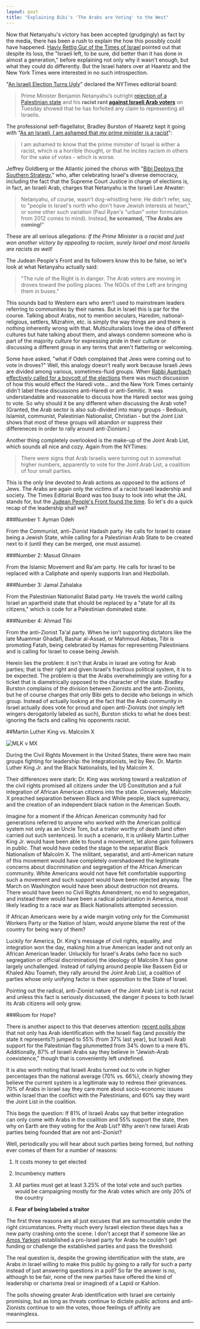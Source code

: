 ```yaml
---
layout: post
title: "Explaining Bibi's 'The Arabs are Voting' to the West"
---
```


Now that Netanyahu's victory has been accepted (grudgingly) as fact by the media, there has been a rush to explain the how this possibly could have happened. [Haviv Rettig Gur of the Times of Israel](http://www.timesofisrael.com/after-electoral-trouncing-what-future-for-the-israeli-left/#ixzz3UkcCRE4a ) pointed out that despite its loss, the "Israeli left, to be sure, did better than it has done in almost a generation," before explaining not only why it wasn't enough, but what they could do differently. But the Israel haters over at Haaretz and the New York Times were interested in no such introspection.

"[An Israeli Election Turns Ugly](http://www.nytimes.com/2015/03/18/opinion/an-israeli-election-turns-ugly.html?hp&action=click&pgtype=Homepage&module=c-column-top-span-region&region=c-column-top-span-region&WT.nav=c-column-top-span-region)" declared the NYTimes editorial board:

> Prime Minister Benjamin Netanyahu’s outright [rejection of a Palestinian state](http://www.nytimes.com/2015/03/17/world/middleeast/benjamin-netanyahu-campaign-settlement.html) and his **racist rant [against Israeli Arab voters](http://www.nytimes.com/2015/03/18/world/middleeast/netanyahu-israel-elections-arabs.html)** on Tuesday showed that he has forfeited any claim to representing all Israelis.

The professional self-flagellator, Bradley Burston of Haaretz kept it going with "[As an Israeli, I am ashamed that my prime minister is a racist](http://www.haaretz.com/blogs/a-special-place-in-hell/.premium-1.647564)":

>I am ashamed to know that the prime minister of Israel is either a racist, which is a horrible thought, or that he incites racism in others for the sake of votes - which is worse.

Jeffrey Goldberg or the Atlantic joined the chorus with "[Bibi Deploys the Southern Strategy](http://www.theatlantic.com/international/archive/2015/03/bibi-deploys-the-southern-strategy/388096/)," who, after celebrating Israel's diverse democracy, including the fact that the Supreme Court Justice in charge of elections is, in fact, an Israeli Arab, charges that Netanyahu is the Israeli Lee Atwater:

>Netanyahu, of course, wasn't dog-whistling here: He didn't refer, say, to "people in Israel's north who don't have Jewish interests at heart," or some other such variation (Paul Ryan's "urban" voter formulation from 2012 comes to mind). Instead, **he screamed, 'The Arabs are coming!**"

These are all serious allegations: *If the Prime Minister is a racist and just won another victory by appealing to racism, surely Israel and most Israelis are racists as well!*

The Judean People's Front and its followers know this to be false, so let's look at what Netanyahu actually said:

>"The rule of the Right is in danger. The Arab voters are moving in droves toward the polling places. The NGOs of the Left are bringing them in buses."

This sounds bad to Western ears who aren't used to mainstream leaders referring to communities by their names. But in Israel this is par for the course. Talking about Arabs, not to mention seculars, Haredim, national-religious, settlers, Mizrahim, etc. is simply the way things are and there is nothing inherently wrong with that. Multiculturalists love the idea of different cultures but hate talking about them, and always condemn someone who is part of the majority culture for expressing pride in their culture or discussing a different group in any terms that aren't flattering or welcoming.

Some have asked, "what if Odeh complained that Jews were coming out to vote in droves?" Well, this analogy doesn't really work because Israeli Jews are divided among various, sometimes-fluid groups. When [Rabbi Auerbach effectively called for a boycott of the elections](http://www.timesofisrael.com/prominent-rabbi-skips-vote-boding-ill-for-ultra-orthodox-parties/) there was much discussion of how this would effect the Haredi vote... and the New York Times certainly didn't label these discussions anti-Haredi or anti-Semitic. It was understandable and reasonable to discuss how the Haredi sector was going to vote. So why should it be any different when discussing the Arab vote? (Granted, the Arab sector is also sub-divided into many groups - Bedouin, Islamist, communist, Palestinian Nationalist, Christian - but the Joint List shows that most of these groups will abandon or suppress their differeneces in order to rally around anti-Zionism.)

Another thing completely overlooked is the make-up of the Joint Arab List, which sounds all nice and cozy. Again from the NYTimes:

>There were signs that Arab Israelis were turning out in somewhat higher numbers, apparently to vote for the Joint Arab List, a coalition of four small parties.

This is the only line devoted to Arab actions as opposed to the actions of Jews. The Arabs are again only the victims of a racist Israeli leadership and society. The Times Editorial Board was too busy to look into what the JAL stands for, but the [Judean People's Front found the time](judeanpf.com/2015/03/15/Why-Arab-Parties-are-never-in-governing-coalitions/). So let's do a quick recap of the leadership shall we?

###Number 1: Ayman Odeh

From the Communist, anti-Zionist Hadash party. He calls for Israel to cease being a Jewish State, while calling for a Palestinian Arab State to be created next to it (until they can be merged, one must assume).

###Number 2: Masud Ghnaim

From the Islamic Movement and Ra'am party. He calls for Israel to be replaced with a Caliphate and openly supports Iran and Hezbollah.

###Number 3: Jamal Zahalaka

From the Palestinian Nationalist Balad party. He travels the world calling Israel an apartheid state that should be replaced by a "state for all its citizens," which is code for a Palestinian dominated state.

###Number 4: Ahmad Tibi

From the anti-Zionist Ta'al party. When he isn't supporting dictators like the late Muammar Ghadafi, Bashar al-Assad, or Mahmoud Abbas, Tibi is promoting Fatah, being celebrated by Hamas for representing Palestinians and is calling for Israel to cease being Jewish.

Herein lies the problem: it isn't that Arabs in Israel are voting for Arab parties; that is their right and given Israel's fractious political system, it is to be expected. The problem is that the Arabs overwhelmingly are voting for a ticket that is diametrically opposed to the character of the state. Bradley Burston complains of the division between Zionists and the anti-Zionists, but he of course charges that only Bibi gets to decide who belongs in which group. Instead of actually looking at the fact that the Arab community in Israel actually does vote for proud and open anti-Zionists (not simply left wingers derogatorily labeled as such), Burston sticks to what he does best: ignoring the facts and calling his opponents racist. 

##Martin Luther King vs. Malcolm X

![MLK v MX](http://i.imgur.com/a4s3QO4.jpg)

During the Civil Rights Movement in the United States, there were two main groups fighting for leadership: the Integrationists, led by Rev. Dr. Martin Luther King Jr. and the Black Nationalists, led by Malcolm X.

Their differences were stark: Dr. King was working toward a realization of the civil rights promised all citizens under the US Constitution and a full integration of African American citizens into the state. Conversely, Malcolm X preached separation between Black and While people, black supremacy, and the creation of an independent black nation in the American South.

Imagine for a moment if the African American community had for generations referred to anyone who worked with the American political system not only as an Uncle Tom, but a traitor worthy of death (and often carried out such sentences). In such a scenario, it is unlikely Martin Luther King Jr. would have been able to found a movement, let alone gain followers in public. That would have ceded the stage to the separatist Black Nationalism of Malcolm X. The militant, separatist, and anti-American nature of this movement would have completely overshadowed the legitimate concerns about discrimination and segregation of the African American community. White Americans would not have felt comfortable supporting such a movement and such support would have been rejected anyway. The March on Washington would have been about destruction not dreams. There would have been no Civil Rights Amendment, no end to segregation, and instead there would have been a radical polarization in America, most likely leading to a race war as Black Nationalists attempted secession.

If African Americans were by a wide margin voting only for the Communist Workers Party or the Nation of Islam, would anyone blame the rest of the country for being wary of them?

Luckily for America, Dr. King's message of civil rights, equality, and integration won the day, making him a true American leader and not only an African American leader. Unluckily for Israel's Arabs (who face no such segregation or official discrimination) the ideology of Malcolm X has gone largely unchallenged. Instead of rallying around people like Bassem Eid or Khaled Abu Toameh, they rally around the Joint Arab List, a coalition of parties whose only unifying factor is their opposition to the State of Israel.

Pointing out the radical, anti-Zionist nature of the Joint Arab List is not racist and unless this fact is seriously discussed, the danger it poses to both Israel its Arab citizens will only grow.

###Room for Hope?

There is another aspect to this that deserves attention: [recent polls show](http://evelyncgordon.com/the-half-full-cup-of-jewish-arab-relations/) that not only has Arab identification with the Israeli flag (and possibly the state it represents?) jumped to 55% (from 37% last year), but Israeli Arab support for the Palestinian flag plummetted from 34% down to a mere 8%. Additionally, 87% of Israeli Arabs say they believe in "Jewish-Arab coexistence," though that is conveniently left undefined.

It is also worth noting that Israeli Arabs turned out to vote in higher percentages than the national average (70% vs. 66%), clearly showing they believe the current system is a legitimate way to redress their grievances. 70% of Arabs in Israel say they care more about socio-economic issues within Israel than the conflict with the Palestinians, and 60% say they want the Joint List in the coalition.

This begs the question: If 81% of Israeli Arabs say that better integration can only come with Arabs in the coalition and 55% support the state, then why on Earth are they voting for the Arab List? Why aren't new Israeli Arab parties being founded that are not anti-Zionist?

Well, periodically you will hear about such parties being formed, but nothing ever comes of them for a number of reasons:

1. It costs money to get elected

2. Incumbency matters

3. All parties must get at least 3.25% of the total vote and such parties would be campaigning mostly for the Arab votes which are only 20% of the country

4. **Fear of being labeled a traitor**

The first three reasons are all just excuses that are surmountable under the right circumstances. Pretty much every Israeli election these days has a new party crashing onto the scene. I don't accept that if someone like an [Amos Yarkoni](https://en.wikipedia.org/wiki/Amos_Yarkoni) established a pro-Israel party for Arabs he couldn't get funding or challenge the established parties and pass the threshold.

The real question is, despite the growing identification with the state, are Arabs in Israel willing to make this public by going to a rally for such a party instead of just answering questions in a poll? So far the answer is no, although to be fair, none of the new parties have offered the kind of leadership or charisma (real or imagined) of a Lapid or Kahlon.

The polls showing greater Arab identification with Israel are certainly promising, but as long as threats continue to dictate public actions and anti-Zionists continue to win the votes, those feelings of affinity are meaningless.

____
